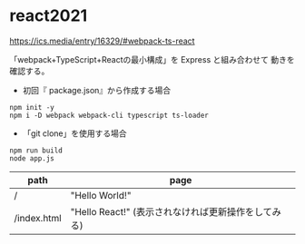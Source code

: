 # react2021

https://ics.media/entry/16329/#webpack-ts-react

「webpack+TypeScript+Reactの最小構成」を Express と組み合わせて
動きを確認する。

- 初回『 package.json』から作成する場合
```
npm init -y
npm i -D webpack webpack-cli typescript ts-loader
```
- 「git clone」を使用する場合
```
npm run build
node app.js
```

path | page
---- | ----
/           | "Hello World!"
/index.html | "Hello React!" (表示されなければ更新操作をしてみる)
